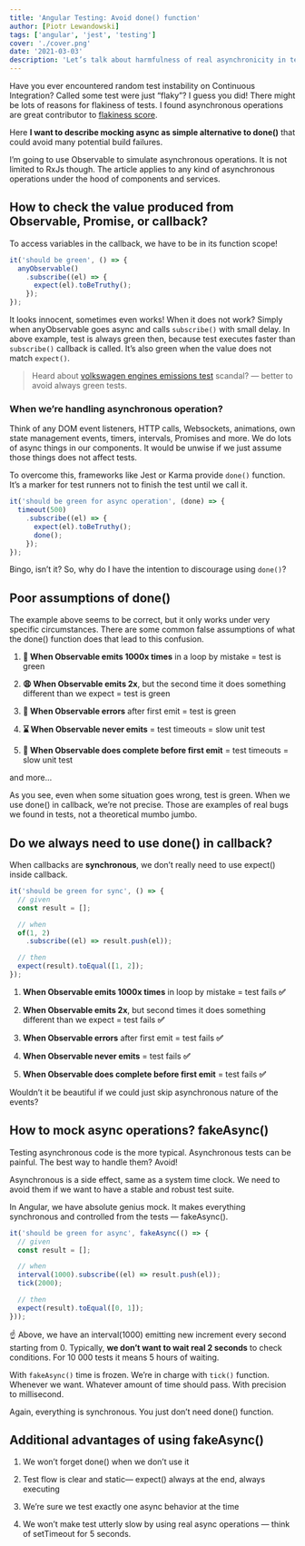 ```yaml
---
title: 'Angular Testing: Avoid done() function'
author: [Piotr Lewandowski]
tags: ['angular', 'jest', 'testing']
cover: './cover.png'
date: '2021-03-03'
description: 'Let’s talk about harmfulness of real asynchronicity in tests'
---
```


Have you ever encountered random test instability on Continuous Integration? Called some test were just “flaky”? I guess you did! There might be lots of reasons for flakiness of tests. I found asynchronous operations are great contributor to [flakiness score](https://engineering.fb.com/2020/12/10/developer-tools/probabilistic-flakiness/).

Here **I want to describe mocking async as simple alternative to done()** that could avoid many potential build failures.

I’m going to use Observable to simulate asynchronous operations. It is not limited to RxJs though. The article applies to any kind of asynchronous operations under the hood of components and services.

## How to check the value produced from Observable, Promise, or callback?

To access variables in the callback, we have to be in its function scope!

```typescript
it('should be green', () => {
  anyObservable()
    .subscribe((el) => {
      expect(el).toBeTruthy();
    });
});
```

It looks innocent, sometimes even works! When it does not work? Simply when anyObservable goes async and calls `subscribe()` with small delay. In above example, test is always green then, because test executes faster than `subscribe()` callback is called. It’s also green when the value does not match `expect()`.
> Heard about [volkswagen engines emissions test](https://en.wikipedia.org/wiki/Volkswagen_emissions_scandal) scandal? — better to avoid always green tests.

### When we’re handling asynchronous operation?

Think of any DOM event listeners, HTTP calls, Websockets, animations, own state management events, timers, intervals, Promises and more. We do lots of async things in our components. It would be unwise if we just assume those things does not affect tests.

To overcome this, frameworks like Jest or Karma provide `done()` function. It’s a marker for test runners not to finish the test until we call it.

```typescript
it('should be green for async operation', (done) => {
  timeout(500)
    .subscribe((el) => {
      expect(el).toBeTruthy();
      done();
    });
});
```

Bingo, isn’t it? So, why do I have the intention to discourage using `done()`?

## Poor assumptions of done()

The example above seems to be correct, but it only works under very specific circumstances. There are some common false assumptions of what the done() function does that lead to this confusion.

1. **🚀 When Observable emits 1000x times** in a loop by mistake = test is green

1. **😩 When Observable emits 2x**, but the second time it does something different than we expect = test is green

1. **🛑 When Observable errors** after first emit = test is green

1. **⌛️ When Observable never emits** = test timeouts = slow unit test

1. **🏁 When Observable does complete before first emit** = test timeouts = slow unit test

and more…

As you see, even when some situation goes wrong, test is green. When we use done() in callback, we’re not precise. Those are examples of real bugs we found in tests, not a theoretical mumbo jumbo.

## Do we always need to use done() in callback?

When callbacks are **synchronous**, we don’t really need to use expect() inside callback.

```typescript
it('should be green for sync', () => {
  // given
  const result = [];

  // when
  of(1, 2)
    .subscribe((el) => result.push(el));

  // then
  expect(result).toEqual([1, 2]);
});
```

1. **When Observable emits 1000x times** in loop by mistake = test fails **✅**

1. **When Observable emits 2x**, but second times it does something different than we expect = test fails **✅**

1. **When Observable errors** after first emit = test fails **✅**

1. **When Observable never emits** = test fails **✅**

1. **When Observable does complete before first emit** = test fails **✅**

Wouldn’t it be beautiful if we could just skip asynchronous nature of the events?

## How to mock async operations? fakeAsync()

Testing asynchronous code is the more typical. Asynchronous tests can be painful. The best way to handle them? Avoid!

Asynchronous is a side effect, same as a system time clock. We need to avoid them if we want to have a stable and robust test suite.

In Angular, we have absolute genius mock. It makes everything synchronous and controlled from the tests — fakeAsync().

```typescript
it('should be green for async', fakeAsync(() => {
  // given
  const result = [];

  // when
  interval(1000).subscribe((el) => result.push(el));
  tick(2000);

  // then
  expect(result).toEqual([0, 1]);
}));
```

☝️ Above, we have an interval(1000) emitting new increment every second starting from 0. Typically, **we don’t want to wait real 2 seconds** to check conditions. For 10 000 tests it means 5 hours of waiting. 

With `fakeAsync()` time is frozen. We’re in charge with `tick()` function. Whenever we want. Whatever amount of time should pass. With precision to millisecond.

Again, everything is synchronous. You just don’t need done() function.

## Additional advantages of using fakeAsync()

1. We won’t forget done() when we don’t use it

1. Test flow is clear and static— expect() always at the end, always executing

1. We’re sure we test exactly one async behavior at the time

1. We won’t make test utterly slow by using real async operations — think of setTimeout for 5 seconds.
